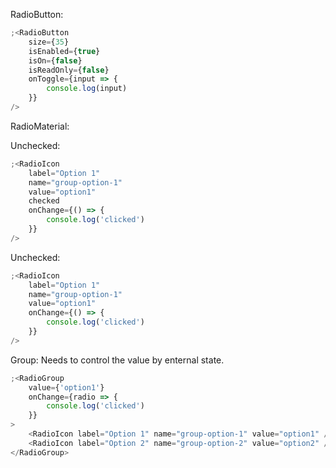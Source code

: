 RadioButton:

```js
;<RadioButton
	size={35}
	isEnabled={true}
	isOn={false}
	isReadOnly={false}
	onToggle={input => {
		console.log(input)
	}}
/>
```

RadioMaterial:

Unchecked:

```js
;<RadioIcon
	label="Option 1"
	name="group-option-1"
	value="option1"
	checked
	onChange={() => {
		console.log('clicked')
	}}
/>
```

Unchecked:

```js
;<RadioIcon
	label="Option 1"
	name="group-option-1"
	value="option1"
	onChange={() => {
		console.log('clicked')
	}}
/>
```

Group: Needs to control the value by enternal state.

```js
;<RadioGroup
	value={'option1'}
	onChange={radio => {
		console.log('clicked')
	}}
>
	<RadioIcon label="Option 1" name="group-option-1" value="option1" />
	<RadioIcon label="Option 2" name="group-option-2" value="option2" />
</RadioGroup>
```

